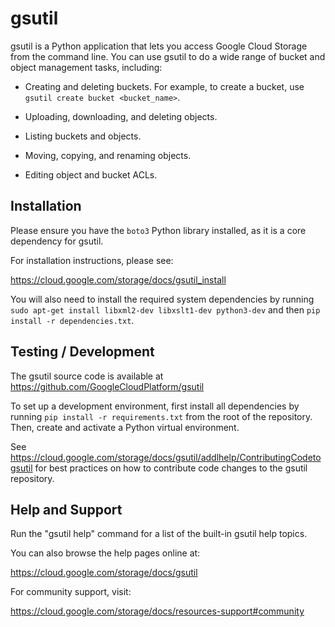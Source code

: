 # gsutil

gsutil is a Python application that lets you access Google Cloud Storage from
the command line. You can use gsutil to do a wide range of bucket and object
management tasks, including:

* Creating and deleting buckets. For example, to create a bucket, use `gsutil create bucket <bucket_name>`.




* Uploading, downloading, and deleting objects.
* Listing buckets and objects.
* Moving, copying, and renaming objects.
* Editing object and bucket ACLs.

## Installation

Please ensure you have the `boto3` Python library installed, as it is a core dependency for gsutil.





For installation instructions, please see:

https://cloud.google.com/storage/docs/gsutil_install

You will also need to install the required system dependencies by running `sudo apt-get install libxml2-dev libxslt1-dev python3-dev` and then `pip install -r dependencies.txt`.



## Testing / Development

The gsutil source code is available at https://github.com/GoogleCloudPlatform/gsutil

To set up a development environment, first install all dependencies by running `pip install -r requirements.txt` from the root of the repository. Then, create and activate a Python virtual environment.






See https://cloud.google.com/storage/docs/gsutil/addlhelp/ContributingCodetogsutil
for best practices on how to contribute code changes to the gsutil repository.

## Help and Support

Run the "gsutil help" command for a list of the built-in gsutil help topics.






You can also browse the help pages online at:

https://cloud.google.com/storage/docs/gsutil

For community support, visit:

https://cloud.google.com/storage/docs/resources-support#community
